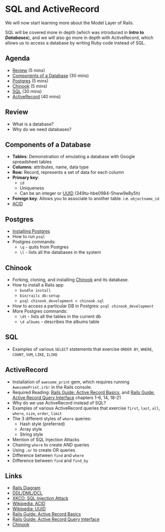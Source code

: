 # SQL and ActiveRecord

We will now start learning more about the Model Layer of Rails.

SQL will be covered more in depth (which was introduced in ***Intro to Databases***), and we will also go more in depth with ActiveRecord, which allows us to access a database by writing Ruby code instead of SQL.

## Agenda

* [Review](#review) (5 mins)
* [Components of a Database](#components-of-a-database) (30 mins)
* [Postgres](#postgres) (5 mins)
* [Chinook](#chinook) (5 mins)
* [SQL](#sql) (30 mins)
* [ActiveRecord](#activerecord) (40 mins)

## Review

* What is a database?
* Why do we need databases?

## Components of a Database

* **Tables**: Demonstration of emulating a database with Google spreadsheet tables
* **Columns**: attributes, name, data type
* **Row**: Record, represents a set of data for each column
* **Primary key**:
  * `id`
  * Uniqueness
  * Can be an integer or [UUID](https://en.wikipedia.org/wiki/Universally_unique_identifier) (349tu-hbe0984-5hww9e8y5h)
* **Foreign key**:
Allows you to associate to another table. i.e.
`objectname_id`
* [ACID](https://en.wikipedia.org/wiki/ACID)

## Postgres

* [Installing Postgres](https://github.com/bitmakerlabs/rails-dev-setup-guide#postgres)
* How to run `psql`
* Postgres commands:
  * `\q` - quits from Postgres
  * `\l` - lists all the databases in the system

## Chinook

* Forking, cloning, and installing [Chinook](https://github.com/bitmakerlabs/chinook) and its database.
* How to install a Rails app
  * `bundle install`
  * `bin/rails db:setup`
  * `psql chinook_development < chinook.sql`
* How to access a particular DB in Postgres: `psql chinook_development`
* More Postgres commands:
  * `\dt` - lists all the tables in the current db
  * `\d albums` - describes the albums table

## SQL

* Examples of various `SELECT` statements that exercise `ORDER BY`, `WHERE`, `COUNT`, `SUM`, `LIKE`, `ILIKE`

## ActiveRecord

* Installation of `awesome_print` gem, which requires running `AwesomePrint.irb!` in the Rails console.
* Required Reading: [Rails Guide: Active Record Basics](http://guides.rubyonrails.org/active_record_basics.html), and [Rails Guide: Active Record Query Interface](http://guides.rubyonrails.org/active_record_querying.html) chapters 1-6, 14, 18-21
* Why do we use ActiveRecord instead of SQL?
* Examples of various ActiveRecord queries that exercise `first`, `last`, `all`, `where`, `size`, `order`, `limit`
* The 3 different styles of `where` queries:
  * Hash style (preferred)
  * Array style
  * String style
* Mention of SQL Injection Attacks
* Chaining `where` to create AND queries
* Using `.or` to create OR queries
* Difference between `find` and `where`
* Difference between `find` and `find_by`

## Links

* [Rails Diagram](https://srikantmahapatra.files.wordpress.com/2013/11/mvc1.png)
* [DDL/DML/DCL](http://www.w3schools.in/mysql/ddl-dml-dcl)
* [XKCD: SQL Injection Attack](https://xkcd.com/327/)
* [Wikipedia: ACID](https://en.wikipedia.org/wiki/ACID)
* [Wikipedia: UUID](https://en.wikipedia.org/wiki/Universally_unique_identifier)
* [Rails Guide: Active Record Basics](http://guides.rubyonrails.org/active_record_basics.html)
* [Rails Guide: Active Record Query Interface](http://guides.rubyonrails.org/active_record_querying.html)
* [Chinook](https://github.com/bitmakerlabs/chinook)
